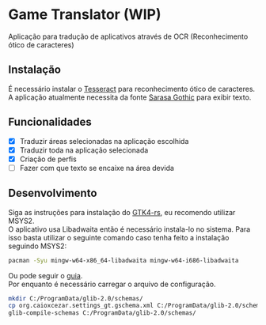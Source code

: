 # Game Translator (WIP)

Aplicação para tradução de aplicativos através de OCR (Reconhecimento ótico de caracteres)

## Instalação

É necessário instalar o [Tesseract](https://tesseract-ocr.github.io/tessdoc/Installation.html) para reconhecimento ótico de caracteres.  
A aplicação atualmente necessita da fonte [Sarasa Gothic](https://github.com/be5invis/Sarasa-Gothic/releases) para exibir texto.

## Funcionalidades

- [x] Traduzir áreas selecionadas na aplicação escolhida
- [x] Traduzir toda na aplicação selecionada
- [x] Criação de perfis
- [ ] Fazer com que texto se encaixe na área devida

## Desenvolvimento

Siga as instruções para instalação do [GTK4-rs](https://gtk-rs.org/gtk4-rs/stable/latest/book/installation_windows.html), eu recomendo utilizar MSYS2.  
O aplicativo usa Libadwaita então é necessário instala-lo no sistema. Para isso basta utilizar o seguinte comando caso tenha feito a instalação seguindo MSYS2:

```sh
pacman -Syu mingw-w64-x86_64-libadwaita mingw-w64-i686-libadwaita
```

Ou pode seguir o [guia](https://gtk-rs.org/gtk4-rs/stable/latest/book/libadwaita.html#windows).  
Por enquanto é necessário carregar o arquivo de configuração.

```sh
mkdir C:/ProgramData/glib-2.0/schemas/
cp org.caioxcezar.settings_gt.gschema.xml C:/ProgramData/glib-2.0/schemas/
glib-compile-schemas C:/ProgramData/glib-2.0/schemas/
```
